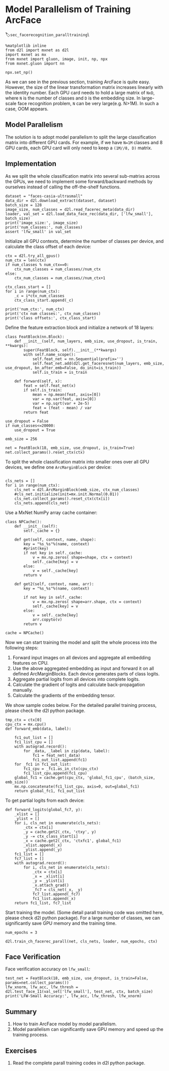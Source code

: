 # Model Parallelism of Training ArcFace
:label:`sec_facerecognition_paralltraining`\

```{.python .input  n=1}
%matplotlib inline
from d2l import mxnet as d2l
import mxnet as mx
from mxnet import gluon, image, init, np, npx
from mxnet.gluon import nn

npx.set_np()
```

As we can see in the previous section, training ArcFace is quite easy. 
However, the size of the linear transformation matrix increases linearly with the identity number. 
Each GPU card needs to hold a large matrix of `NxD`, where `N` is the number of classes and `D` is the embedding size. 
In large-scale face recognition problem, `N` can be very large(e.g. N>1M). In such a case, OOM appears.

## Model Parallelism

The solution is to adopt model parallelism to split the large classification matrix into different GPU cards. 
For example, if we have `N=1M` classes and 8 GPU cards, each GPU card will only need to keep a `(1M//8, D)` matrix.

## Implementation

As we split the whole classification matrix into several sub-matrixs across the GPUs, 
we need to implement some forward/backward methods by ourselves instead of calling the off-the-shelf functions.

```{.python .input  n=2}
dataset = "faces-casia-ultrasmall"
data_dir = d2l.download_extract(dataset, dataset)
batch_size = 128
image_size, num_classes = d2l.read_facerec_meta(data_dir)
loader, val_set = d2l.load_data_face_rec(data_dir, ['lfw_small'], batch_size)
print('image_size:', image_size)
print('num_classes:', num_classes)
assert 'lfw_small' in val_set

```

Initialize all GPU contexts, determine the number of classes per device, and calculate the class offset of each device:

```{.python .input  n=3}
ctx = d2l.try_all_gpus()
num_ctx = len(ctx)
if num_classes % num_ctx==0:
    ctx_num_classes = num_classes//num_ctx
else:
    ctx_num_classes = num_classes//num_ctx+1

ctx_class_start = []
for i in range(num_ctx):
    _c = i*ctx_num_classes
    ctx_class_start.append(_c)

print('num_ctx:', num_ctx)
print('ctx num classes:', ctx_num_classes)
print('class offsets:', ctx_class_start)
```

Define the feature extraction block and initialize a network of 18 layers:

```{.python .input  n=4}
class FeatBlock(nn.Block):
    def __init__(self, num_layers, emb_size, use_dropout, is_train, **kwargs):
        super(FeatBlock, self).__init__(**kwargs)
        with self.name_scope():
            self.feat_net = nn.Sequential(prefix='')
            self.feat_net.add(d2l.get_faceresnet(num_layers, emb_size, use_dropout, bn_after_emb=False, do_init=is_train))
            self.is_train = is_train

    def forward(self, x):
        feat = self.feat_net(x)
        if self.is_train:
            mean = np.mean(feat, axis=[0])
            var = np.var(feat, axis=[0])
            var = np.sqrt(var + 2e-5)
            feat = (feat - mean) / var
        return feat

use_dropout = False
if num_classes<=20000:
    use_dropout = True
    
emb_size = 256
    
net = FeatBlock(18, emb_size, use_dropout, is_train=True)
net.collect_params().reset_ctx(ctx)
```

To split the whole classification matrix into smaller ones over all GPU devices, we define one `ArcMarginBlock` per device:

```{.python .input  n=5}

cls_nets = []
for i in range(num_ctx):
    cls_net = d2l.ArcMarginBlock(emb_size, ctx_num_classes)
    #cls_net.initialize(init=mx.init.Normal(0.01))
    cls_net.collect_params().reset_ctx(ctx[i])
    cls_nets.append(cls_net)
```

Use a MxNet NumPy array cache container:

```{.python .input  n=6}
class NPCache():
    def __init__(self):
        self._cache = {}

    def get(self, context, name, shape):
        key = "%s_%s"%(name, context)
        #print(key)
        if not key in self._cache:
            v = mx.np.zeros( shape=shape, ctx = context)
            self._cache[key] = v
        else:
            v = self._cache[key]
        return v

    def get2(self, context, name, arr):
        key = "%s_%s"%(name, context)
        
        if not key in self._cache:
            v = mx.np.zeros( shape=arr.shape, ctx = context)
            self._cache[key] = v
        else:
            v = self._cache[key]
            arr.copyto(v)
        return v

cache = NPCache()
```

Now we can start training the model and split the whole process into the following steps:
1. Forward input images on all devices and aggregate all embedding features on CPU.
2. Use the above aggregated embedding as input and forward it on all defined ArcMarginBlocks. Each device generates parts of class logits.
3. Aggregate partial logits from all devices into complete logits.
4. Calculate the gradient of logits and calculate back-propagation manually.
5. Calculate the gradients of the embedding tensor.

We show sample codes below. For the detailed parallel training process, please check the d2l python package.

```{.python .input  n=7}
tmp_ctx = ctx[0]
cpu_ctx = mx.cpu()
def forward_emb(data, label):

    fc1_out_list = []
    fc1_list_cpu = []
    with autograd.record():
        for _data, _label in zip(data, label):
            fc1 = feat_net(_data)
            fc1_out_list.append(fc1)
    for _fc1 in fc1_out_list:
        fc1_cpu = _fc1.as_in_ctx(cpu_ctx)
        fc1_list_cpu.append(fc1_cpu)
    global_fc1 = cache.get(cpu_ctx, 'global_fc1_cpu', (batch_size, emb_size))
    mx.np.concatenate(fc1_list_cpu, axis=0, out=global_fc1)
    return global_fc1, fc1_out_list
```

To get partial logits from each device:

```{.python .input  n=8}
def forward_logits(global_fc7, y):
    _xlist = []
    _ylist = []
    for i, cls_net in enumerate(cls_nets):
        _ctx = ctx[i]
        _y = cache.get2(_ctx, 'ctxy', y)
        _y -= ctx_class_start[i]
        _x = cache.get2(_ctx, 'ctxfc1', global_fc1)
        _xlist.append(_x)
        _ylist.append(_y)
    fc1_list = []
    fc7_list = []
    with autograd.record():
        for i, cls_net in enumerate(cls_nets):
            _ctx = ctx[i]
            _x = _xlist[i]
            _y = _ylist[i]
            _x.attach_grad()
            _fc7 = cls_net(_x, _y)
            fc7_list.append(_fc7)
            fc1_list.append(_x)
    return fc1_list, fc7_list
```

Start training the model. (Some detail parall training code was omitted here, please check d2l python package). For a large number of classes, we can significantly save GPU memory and the training time.

```{.python .input  n=9}
num_epochs = 3

d2l.train_ch_facerec_parall(net, cls_nets, loader, num_epochs, ctx)
```

## Face Verification

Face verification accuracy on `lfw_small`:

```{.python .input  n=10}
test_net = FeatBlock(18, emb_size, use_dropout, is_train=False, params=net.collect_params())
lfw_xnorm, lfw_acc, lfw_thresh = d2l.test_face_11(val_set['lfw_small'], test_net, ctx, batch_size)
print('LFW-Small Accuracy:', lfw_acc, lfw_thresh, lfw_xnorm)
```

## Summary

1. How to train ArcFace model by model parallelism.
2. Model parallelism can significantly save GPU memory and speed up the training process.

## Exercises

1. Read the complete parall training codes in d2l python package.
